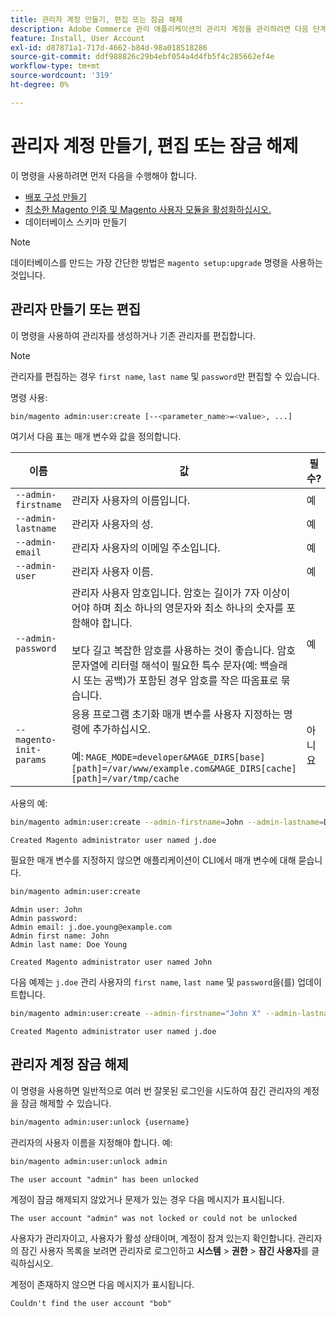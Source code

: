 ```yaml
---
title: 관리자 계정 만들기, 편집 또는 잠금 해제
description: Adobe Commerce 관리 애플리케이션의 관리자 계정을 관리하려면 다음 단계를 따르십시오.
feature: Install, User Account
exl-id: d87871a1-717d-4662-b84d-98a018518286
source-git-commit: ddf988826c29b4ebf054a4d4fb5f4c285662ef4e
workflow-type: tm+mt
source-wordcount: '319'
ht-degree: 0%

---
```


# 관리자 계정 만들기, 편집 또는 잠금 해제

이 명령을 사용하려면 먼저 다음을 수행해야 합니다.

- [배포 구성 만들기](deployment.md)
- [최소한 Magento 인증 및 Magento 사용자 모듈을 활성화하십시오.](manage-modules.md)
- 데이터베이스 스키마 만들기

>[!NOTE]
>
>데이터베이스를 만드는 가장 간단한 방법은 `magento setup:upgrade` 명령을 사용하는 것입니다.

## 관리자 만들기 또는 편집

이 명령을 사용하여 관리자를 생성하거나 기존 관리자를 편집합니다.

>[!NOTE]
>
>관리자를 편집하는 경우 `first name`, `last name` 및 `password`만 편집할 수 있습니다.

명령 사용:

```bash
bin/magento admin:user:create [--<parameter_name>=<value>, ...]
```

여기서 다음 표는 매개 변수와 값을 정의합니다.

| 이름 | 값 | 필수? |
|--- |--- |--- |
| `--admin-firstname` | 관리자 사용자의 이름입니다. | 예 |
| `--admin-lastname` | 관리자 사용자의 성. | 예 |
| `--admin-email` | 관리자 사용자의 이메일 주소입니다. | 예 |
| `--admin-user` | 관리자 사용자 이름. | 예 |
| `--admin-password` | 관리자 사용자 암호입니다. 암호는 길이가 7자 이상이어야 하며 최소 하나의 영문자와 최소 하나의 숫자를 포함해야 합니다. <br><br>보다 길고 복잡한 암호를 사용하는 것이 좋습니다. 암호 문자열에 리터럴 해석이 필요한 특수 문자(예: 백슬래시 또는 공백)가 포함된 경우 암호를 작은 따옴표로 묶습니다. | 예 |
| `--magento-init-params` | 응용 프로그램 초기화 매개 변수를 사용자 지정하는 명령에 추가하십시오.<br/><br/>예: `MAGE_MODE=developer&MAGE_DIRS[base][path]=/var/www/example.com&MAGE_DIRS[cache][path]=/var/tmp/cache` | 아니요 |

사용의 예:

```bash
bin/magento admin:user:create --admin-firstname=John --admin-lastname=Doe --admin-email=j.doe@example.com --admin-user=j.doe --admin-password=A0b9%t3g
```

```terminal
Created Magento administrator user named j.doe
```

필요한 매개 변수를 지정하지 않으면 애플리케이션이 CLI에서 매개 변수에 대해 묻습니다.

```bash
bin/magento admin:user:create
```

```terminal
Admin user: John
Admin password:
Admin email: j.doe.young@example.com
Admin first name: John
Admin last name: Doe Young
```

```terminal
Created Magento administrator user named John
```

다음 예제는 `j.doe` 관리 사용자의 `first name`, `last name` 및 `password`을(를) 업데이트합니다.

```bash
bin/magento admin:user:create --admin-firstname="John X" --admin-lastname="Doe X" --admin-email=j.doe@example.com --admin-user=j.doe --admin-password=A1234567
```

```terminal
Created Magento administrator user named j.doe
```

## 관리자 계정 잠금 해제

이 명령을 사용하면 일반적으로 여러 번 잘못된 로그인을 시도하여 잠긴 관리자의 계정을 잠금 해제할 수 있습니다.

```bash
bin/magento admin:user:unlock {username}
```

관리자의 사용자 이름을 지정해야 합니다. 예:

```bash
bin/magento admin:user:unlock admin
```

```terminal
The user account "admin" has been unlocked
```

계정이 잠금 해제되지 않았거나 문제가 있는 경우 다음 메시지가 표시됩니다.

```terminal
The user account "admin" was not locked or could not be unlocked
```

사용자가 관리자이고, 사용자가 활성 상태이며, 계정이 잠겨 있는지 확인합니다. 관리자의 잠긴 사용자 목록을 보려면 관리자로 로그인하고 **시스템** > **권한** > **잠긴 사용자**&#x200B;를 클릭하십시오.

계정이 존재하지 않으면 다음 메시지가 표시됩니다.

```terminal
Couldn't find the user account "bob"
```
